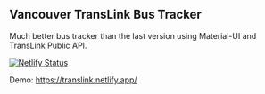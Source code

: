 ## Vancouver TransLink Bus Tracker

Much better bus tracker than the last version using Material-UI and TransLink Public API.

[![Netlify Status](https://api.netlify.com/api/v1/badges/68cad002-778e-41eb-a745-1eea695d6cbd/deploy-status)](https://app.netlify.com/sites/translink/deploys)

Demo: https://translink.netlify.app/
